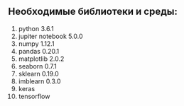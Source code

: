 ## Необходимые библиотеки и среды:

1. python 3.6.1
2. jupiter notebook 5.0.0
3. numpy 1.12.1
4. pandas 0.20.1
5. matplotlib 2.0.2
6. seaborn 0.7.1
7. sklearn 0.19.0
8. imblearn 0.3.0
9. keras 
10. tensorflow